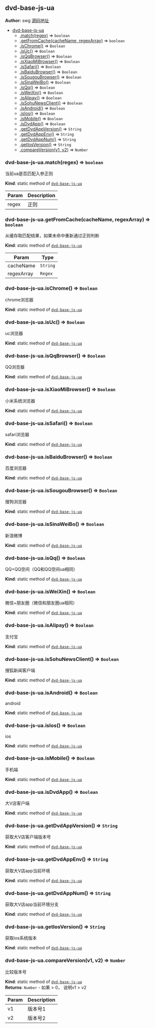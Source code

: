 <a name="module_dvd-base-js-ua"></a>

## dvd-base-js-ua
**Author:** swg [源码地址](http://gitlab.rd.vyohui.com/FE-Base/dvd-base-js-ua.git)  

* [dvd-base-js-ua](#module_dvd-base-js-ua)
    * [.match(regex)](#module_dvd-base-js-ua.match) ⇒ <code>boolean</code>
    * [.getFromCache(cacheName, regexArray)](#module_dvd-base-js-ua.getFromCache) ⇒ <code>boolean</code>
    * [.isChrome()](#module_dvd-base-js-ua.isChrome) ⇒ <code>Boolean</code>
    * [.isUc()](#module_dvd-base-js-ua.isUc) ⇒ <code>Boolean</code>
    * [.isQqBrowser()](#module_dvd-base-js-ua.isQqBrowser) ⇒ <code>Boolean</code>
    * [.isXiaoMiBrowser()](#module_dvd-base-js-ua.isXiaoMiBrowser) ⇒ <code>Boolean</code>
    * [.isSafari()](#module_dvd-base-js-ua.isSafari) ⇒ <code>Boolean</code>
    * [.isBaiduBrowser()](#module_dvd-base-js-ua.isBaiduBrowser) ⇒ <code>Boolean</code>
    * [.isSougouBrowser()](#module_dvd-base-js-ua.isSougouBrowser) ⇒ <code>Boolean</code>
    * [.isSinaWeiBo()](#module_dvd-base-js-ua.isSinaWeiBo) ⇒ <code>Boolean</code>
    * [.isQq()](#module_dvd-base-js-ua.isQq) ⇒ <code>Boolean</code>
    * [.isWeiXin()](#module_dvd-base-js-ua.isWeiXin) ⇒ <code>Boolean</code>
    * [.isAlipay()](#module_dvd-base-js-ua.isAlipay) ⇒ <code>Boolean</code>
    * [.isSohuNewsClient()](#module_dvd-base-js-ua.isSohuNewsClient) ⇒ <code>Boolean</code>
    * [.isAndroid()](#module_dvd-base-js-ua.isAndroid) ⇒ <code>Boolean</code>
    * [.isIos()](#module_dvd-base-js-ua.isIos) ⇒ <code>Boolean</code>
    * [.isMobile()](#module_dvd-base-js-ua.isMobile) ⇒ <code>Boolean</code>
    * [.isDvdApp()](#module_dvd-base-js-ua.isDvdApp) ⇒ <code>Boolean</code>
    * [.getDvdAppVersion()](#module_dvd-base-js-ua.getDvdAppVersion) ⇒ <code>String</code>
    * [.getDvdAppEnv()](#module_dvd-base-js-ua.getDvdAppEnv) ⇒ <code>String</code>
    * [.getDvdAppNum()](#module_dvd-base-js-ua.getDvdAppNum) ⇒ <code>String</code>
    * [.getIosVersion()](#module_dvd-base-js-ua.getIosVersion) ⇒ <code>String</code>
    * [.compareVersion(v1, v2)](#module_dvd-base-js-ua.compareVersion) ⇒ <code>Number</code>

<a name="module_dvd-base-js-ua.match"></a>

### dvd-base-js-ua.match(regex) ⇒ <code>boolean</code>
当前ua是否匹配入参正则

**Kind**: static method of <code>[dvd-base-js-ua](#module_dvd-base-js-ua)</code>  

| Param | Description |
| --- | --- |
| regex | 正则 |

<a name="module_dvd-base-js-ua.getFromCache"></a>

### dvd-base-js-ua.getFromCache(cacheName, regexArray) ⇒ <code>boolean</code>
从缓存取匹配结果，如果未命中重新通过正则判断

**Kind**: static method of <code>[dvd-base-js-ua](#module_dvd-base-js-ua)</code>  

| Param | Type |
| --- | --- |
| cacheName | <code>String</code> | 
| regexArray | <code>Regex</code> | 

<a name="module_dvd-base-js-ua.isChrome"></a>

### dvd-base-js-ua.isChrome() ⇒ <code>Boolean</code>
chrome浏览器

**Kind**: static method of <code>[dvd-base-js-ua](#module_dvd-base-js-ua)</code>  
<a name="module_dvd-base-js-ua.isUc"></a>

### dvd-base-js-ua.isUc() ⇒ <code>Boolean</code>
uc浏览器

**Kind**: static method of <code>[dvd-base-js-ua](#module_dvd-base-js-ua)</code>  
<a name="module_dvd-base-js-ua.isQqBrowser"></a>

### dvd-base-js-ua.isQqBrowser() ⇒ <code>Boolean</code>
QQ浏览器

**Kind**: static method of <code>[dvd-base-js-ua](#module_dvd-base-js-ua)</code>  
<a name="module_dvd-base-js-ua.isXiaoMiBrowser"></a>

### dvd-base-js-ua.isXiaoMiBrowser() ⇒ <code>Boolean</code>
小米系统浏览器

**Kind**: static method of <code>[dvd-base-js-ua](#module_dvd-base-js-ua)</code>  
<a name="module_dvd-base-js-ua.isSafari"></a>

### dvd-base-js-ua.isSafari() ⇒ <code>Boolean</code>
safari浏览器

**Kind**: static method of <code>[dvd-base-js-ua](#module_dvd-base-js-ua)</code>  
<a name="module_dvd-base-js-ua.isBaiduBrowser"></a>

### dvd-base-js-ua.isBaiduBrowser() ⇒ <code>Boolean</code>
百度浏览器

**Kind**: static method of <code>[dvd-base-js-ua](#module_dvd-base-js-ua)</code>  
<a name="module_dvd-base-js-ua.isSougouBrowser"></a>

### dvd-base-js-ua.isSougouBrowser() ⇒ <code>Boolean</code>
搜狗浏览器

**Kind**: static method of <code>[dvd-base-js-ua](#module_dvd-base-js-ua)</code>  
<a name="module_dvd-base-js-ua.isSinaWeiBo"></a>

### dvd-base-js-ua.isSinaWeiBo() ⇒ <code>Boolean</code>
新浪微博

**Kind**: static method of <code>[dvd-base-js-ua](#module_dvd-base-js-ua)</code>  
<a name="module_dvd-base-js-ua.isQq"></a>

### dvd-base-js-ua.isQq() ⇒ <code>Boolean</code>
QQ+QQ空间（QQ和QQ空间ua相同）

**Kind**: static method of <code>[dvd-base-js-ua](#module_dvd-base-js-ua)</code>  
<a name="module_dvd-base-js-ua.isWeiXin"></a>

### dvd-base-js-ua.isWeiXin() ⇒ <code>Boolean</code>
微信+朋友圈（微信和朋友圈ua相同）

**Kind**: static method of <code>[dvd-base-js-ua](#module_dvd-base-js-ua)</code>  
<a name="module_dvd-base-js-ua.isAlipay"></a>

### dvd-base-js-ua.isAlipay() ⇒ <code>Boolean</code>
支付宝

**Kind**: static method of <code>[dvd-base-js-ua](#module_dvd-base-js-ua)</code>  
<a name="module_dvd-base-js-ua.isSohuNewsClient"></a>

### dvd-base-js-ua.isSohuNewsClient() ⇒ <code>Boolean</code>
搜狐新闻客户端

**Kind**: static method of <code>[dvd-base-js-ua](#module_dvd-base-js-ua)</code>  
<a name="module_dvd-base-js-ua.isAndroid"></a>

### dvd-base-js-ua.isAndroid() ⇒ <code>Boolean</code>
android

**Kind**: static method of <code>[dvd-base-js-ua](#module_dvd-base-js-ua)</code>  
<a name="module_dvd-base-js-ua.isIos"></a>

### dvd-base-js-ua.isIos() ⇒ <code>Boolean</code>
ios

**Kind**: static method of <code>[dvd-base-js-ua](#module_dvd-base-js-ua)</code>  
<a name="module_dvd-base-js-ua.isMobile"></a>

### dvd-base-js-ua.isMobile() ⇒ <code>Boolean</code>
手机端

**Kind**: static method of <code>[dvd-base-js-ua](#module_dvd-base-js-ua)</code>  
<a name="module_dvd-base-js-ua.isDvdApp"></a>

### dvd-base-js-ua.isDvdApp() ⇒ <code>Boolean</code>
大V店客户端

**Kind**: static method of <code>[dvd-base-js-ua](#module_dvd-base-js-ua)</code>  
<a name="module_dvd-base-js-ua.getDvdAppVersion"></a>

### dvd-base-js-ua.getDvdAppVersion() ⇒ <code>String</code>
获取大V店客户端版本号

**Kind**: static method of <code>[dvd-base-js-ua](#module_dvd-base-js-ua)</code>  
<a name="module_dvd-base-js-ua.getDvdAppEnv"></a>

### dvd-base-js-ua.getDvdAppEnv() ⇒ <code>String</code>
获取大V店app当前环境

**Kind**: static method of <code>[dvd-base-js-ua](#module_dvd-base-js-ua)</code>  
<a name="module_dvd-base-js-ua.getDvdAppNum"></a>

### dvd-base-js-ua.getDvdAppNum() ⇒ <code>String</code>
获取大V店app当前环境分支

**Kind**: static method of <code>[dvd-base-js-ua](#module_dvd-base-js-ua)</code>  
<a name="module_dvd-base-js-ua.getIosVersion"></a>

### dvd-base-js-ua.getIosVersion() ⇒ <code>String</code>
获取ios系统版本

**Kind**: static method of <code>[dvd-base-js-ua](#module_dvd-base-js-ua)</code>  
<a name="module_dvd-base-js-ua.compareVersion"></a>

### dvd-base-js-ua.compareVersion(v1, v2) ⇒ <code>Number</code>
比较版本号

**Kind**: static method of <code>[dvd-base-js-ua](#module_dvd-base-js-ua)</code>  
**Returns**: <code>Number</code> - 如果 > 0， 说明v1 > v2  

| Param | Description |
| --- | --- |
| v1 | 版本号1 |
| v2 | 版本号2 |

